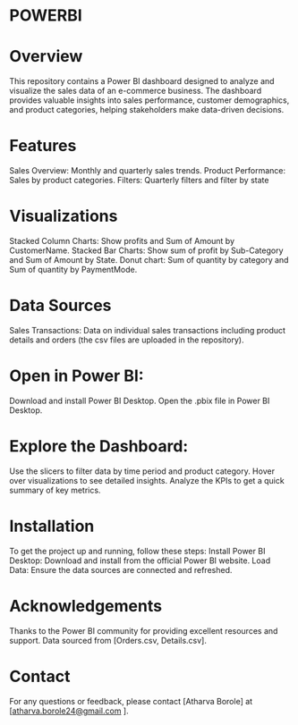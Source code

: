 # POWERBI

# Overview
This repository contains a Power BI dashboard designed to analyze and visualize the sales data of an e-commerce business. The dashboard provides valuable insights into sales performance, customer demographics, and product categories, helping stakeholders make data-driven decisions.

# Features
Sales Overview: Monthly and quarterly sales trends.
Product Performance: Sales by product categories.
Filters: Quarterly filters and filter by state

# Visualizations
Stacked Column Charts: Show profits and Sum of Amount by CustomerName.
Stacked Bar Charts: Show sum of profit by Sub-Category and Sum of Amount by State.
Donut chart: Sum of quantity  by category and Sum of quantity by PaymentMode.

# Data Sources
Sales Transactions: Data on individual sales transactions including product details and orders (the csv files are uploaded in the repository).

# Open in Power BI:
Download and install Power BI Desktop.
Open the .pbix file in Power BI Desktop.

# Explore the Dashboard:
Use the slicers to filter data by time period and product category.
Hover over visualizations to see detailed insights.
Analyze the KPIs to get a quick summary of key metrics.

# Installation
To get the project up and running, follow these steps:
Install Power BI Desktop: Download and install from the official Power BI website.
Load Data: Ensure the data sources are connected and refreshed.

# Acknowledgements
Thanks to the Power BI community for providing excellent resources and support.
Data sourced from [Orders.csv, Details.csv].


# Contact
For any questions or feedback, please contact [Atharva Borole] at [atharva.borole24@gmail.com ].
